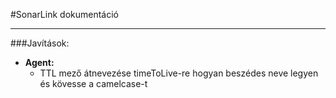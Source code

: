 #SonarLink dokumentáció

---

###Javítások:
- **Agent:**
  - TTL mező átnevezése timeToLive-re hogyan beszédes neve legyen és kövesse a camelcase-t

